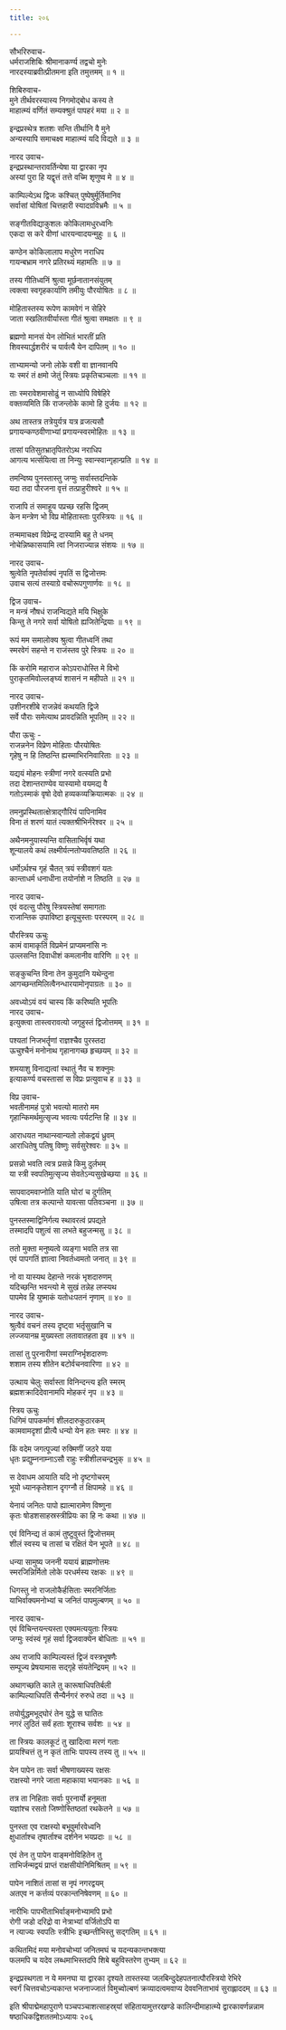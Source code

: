 ```yaml
---
title: २०६

---
```

सौभरिरुवाच-  
धर्मराजशिबिः श्रीमानाकर्ण्य तद्वचो मुनेः  
नारदस्याब्रवीत्प्रीतमना इति तमुत्तमम् ॥ १ ॥


शिबिरुवाच-  
मुने तीर्थवरस्यास्य निगमोद्बोध कस्य ते  
माहात्म्यं वर्णितं सम्यक्श्रुतं पापहरं मया ॥ २ ॥


इन्द्रप्रस्थेत्र शतशः सन्ति तीर्थानि वै मुने  
अन्यस्यापि समाचक्ष्व माहात्म्यं यदि विद्यते ॥ ३ ॥


नारद उवाच-  
इन्द्रप्रस्थान्तरावर्तिन्येषा या द्वारका नृप  
अस्यां पुरा हि यद्वृत्तं तत्ते वच्मि शृणुष्व मे ॥ ४ ॥


काम्पिल्येऽथ द्विजः कश्चित् पुष्पेषुर्मूर्तिमानिव  
सर्वासां योषितां चित्तहारी स्यादग्रविभ्रमैः ॥ ५ ॥


सङ्गीतविद्याकुशलः कोकिलामधुरध्वनिः  
एकदा स करे वीणां धारयन्वादयन्मुहुः ॥ ६ ॥


कण्ठेन कोकिलालाप मधुरेण नराधिप  
गायन्बभ्राम नगरे प्रतिरथ्यं महामतिः ॥ ७ ॥


तस्य गीतिध्वनिं श्रुत्वा मूर्छनातानसंयुतम्  
त्वक्त्वा स्वगृहकार्याणि तमीयुः पौरयोषितः ॥ ८ ॥


मोहितास्तस्य रूपेण कामवेगं न सेहिरे  
जाता स्खलितवीर्यास्ता गीतं श्रुत्वा समक्षतः ॥ ९ ॥


ब्रह्मणो मानसं येन लोभितं भारतीं प्रति  
शिवस्यार्द्धशरीरं च पार्वत्यै येन दापितम् ॥ १० ॥


ताभ्यामन्यो जनो लोके वशी वा ज्ञानवानपि  
यः स्मरं तं क्षमो जेतुं स्त्रियः प्रकृतिचञ्चलाः ॥ ११ ॥


ताः स्मरावेशमासोढुं न साध्योपि विषेहिरे  
वक्तव्यमिति किं राजन्लोके कामो हि दुर्जयः ॥ १२ ॥


अथ तास्तत्र तत्रेयुर्यत्र यत्र व्रजत्यसौ  
प्रगायन्कण्ठवीणाभ्यां प्रगायन्स्वरमोहितः ॥ १३ ॥


तासां पतिसुतभ्रातृपितरोऽथ नराधिप  
आगत्य भर्त्सयित्वा ता निन्युः स्वान्स्वान्गृहान्प्रति ॥ १४ ॥


तमन्विष्य पुनस्तास्तु जग्मुः सर्वास्तदन्तिके  
यदा तदा पौरजना वृत्तं तत्प्राहुरीश्वरे ॥ १५ ॥


राजापि तं समाहूय पप्रच्छ रहसि द्विजम्  
केन मन्त्रेण भो विप्र मोहितास्ताः पुरस्त्रियः ॥ १६ ॥


तन्ममाचक्ष्व विप्रेन्द्र दास्यामि बहु ते धनम्  
नोचेन्निष्कासयामि त्वां निजराज्यान्न संशयः ॥ १७ ॥


नारद उवाच-  
श्रुत्वेति नृपतेर्वाक्यं नृपतिं स द्विजोत्तमः  
उवाच सत्यं तस्याग्रे वचोरूपगुणार्णवः ॥ १८ ॥


द्विज उवाच-  
न मन्त्रं नौषधं राजन्विद्यते मयि भिक्षुके  
किन्तु ते नगरे सर्वा योषितो ह्यजितेन्द्रियाः ॥ १९ ॥


रूपं मम समालोक्य श्रुत्वा गीतध्वनिं तथा  
स्मरवेगं सहन्ते न राजंस्तव पुरे स्त्रियः ॥ २० ॥


किं करोमि महाराज कोऽपराधोस्ति मे विभो  
पुराकृतमिवोल्लङ्घ्यं शासनं न महीपते ॥ २१ ॥


नारद उवाच-  
उशीनरशीबे राजन्नेवं कथयति द्विजे  
सर्वे पौराः समेत्याथ प्रावदन्निति भूपतिम् ॥ २२ ॥


पौरा ऊचुः -  
राजन्ननेन विप्रेण मोहिताः पौरयोषितः  
गृहेषु न हि तिष्ठन्ति ह्यस्माभिरनिवारिताः ॥ २३ ॥


यद्ययं मोहनः स्त्रीणां नगरे वत्स्यति प्रभो  
तदा देशान्तराण्येव यास्यामो वयमद्य वै  
गतोऽस्माकं वृषो देवो हव्यकव्यक्रियात्मकः ॥ २४ ॥


तमनुप्रस्थितात्क्षेत्राद्गौरियं पापिनामिव  
विना तं शरणं यातं त्यक्तश्रीभिर्नरेश्वर ॥ २५ ॥


अथैनमनुयास्यन्ति वासिताभिर्वृषं यथा  
शून्यालये कथं लक्ष्मीर्यत्नतोप्यवतिष्ठति ॥ २६ ॥


धर्मोऽर्थश्च गृहं चैतत् त्रयं स्त्रीवशगं यतः  
कान्ताधर्म धनाधीना तयोर्नाशे न तिष्ठति ॥ २७ ॥


नारद उवाच-  
एवं वदत्सु पौरेषु स्त्रियस्तेषां समागताः  
राजान्तिक उपाविष्टा इत्यूचुस्ताः परस्परम् ॥ २८ ॥


पौरस्त्रिय ऊचुः  
कामं वामाकृतिं विप्रमेनं प्राप्यमनांसि नः  
उल्लसन्ति दिवाधीशं कमलानीव वारिणि ॥ २९ ॥


सङ्कुचन्ति विना तेन कुमुदानि यथेन्दुना  
आगच्छन्तमिलित्वैनन्धारयामोनृपाग्रतः ॥ ३० ॥


अवध्योऽयं वयं चास्य किं करिष्यति भूपतिः  
नारद उवाच-  
इत्युक्त्वा तास्त्वरावत्यो जगृहुस्तं द्विजोत्तमम् ॥ ३१ ॥


पश्यतां निजभर्तॄणां राज्ञश्चैव पुरस्तदा  
ऊचुश्चैनं मनोनाथ गृहानागच्छ हृच्छयम् ॥ ३२ ॥


शमयाशु विनाद्यत्वां स्थातुं नैव च शक्नुमः  
इत्याकर्ण्य वचस्तासां स विप्रः प्रत्युवाच ह ॥ ३३ ॥


विप्र उवाच-  
भवतीनामहं पुत्रो भवत्यो मातरो मम  
गृहान्किमर्थमुत्सृज्य भवत्यः पर्यटन्ति हि ॥ ३४ ॥


आराधयत नाथान्स्वान्यतो लोकद्वयं ध्रुवम्  
आराधितेषु पतिषु विष्णुः सर्वसुरेश्वरः ॥ ३५ ॥


प्रसन्नो भवति त्वत्र प्रसन्ने किमु दुर्लभम्  
या स्त्री स्वपतिमुत्सृज्य सेवतेऽन्यसुखेच्छया ॥ ३६ ॥


सापवादमवाप्नोति याति घोरां च दुर्गतिम्  
उषित्वा तत्र कल्पान्ते यावत्सा पतिवञ्चना ॥ ३७ ॥


पुनस्तस्माद्विनिर्गत्य स्थावरत्वं प्रपद्यते  
तस्मादपि पशुत्वं सा लभते बहुजन्मसु ॥ ३८ ॥


ततो मुक्ता मनुष्यत्वे व्यङ्गा भवति तत्र सा  
एवं पापगतिं ज्ञात्वा निवर्तध्वमतो जनात् ॥ ३९ ॥


नो वा यास्यथ देहान्ते नरकं भृशदारुणम्  
यदिच्छन्ति भवन्त्यो मे सुखं तन्नेह लप्स्यथ  
पापमेव हि युष्माकं यतोधःपतनं नृणाम् ॥ ४० ॥


नारद उवाच-  
श्रुत्वैवं वचनं तस्य दृष्ट्वा भर्तृसुखानि च  
लज्जयानम्र मुख्यस्ता लतावातहता इव ॥ ४१ ॥


तासां तु पुरनारीणां स्मराग्निर्भृशदारुणः  
शशाम तस्य शीतेन बटोर्वचनवारिणा ॥ ४२ ॥


उत्थाय चेलुः सर्वास्ता विनिन्दन्त्य इति स्मरम्  
ब्रह्मशक्रादिदेवानामपि मोहकरं नृप ॥ ४३ ॥


स्त्रिय ऊचुः  
धिगिमं पापकर्माणं शीलदारुकुठारकम्  
कामवामदृशां प्रीत्यै धन्यो येन हतः स्मरः ॥ ४४ ॥


किं वदेम जगत्पूज्यां रुक्मिणीं जठरे यया  
धृतः प्रद्युम्ननाम्नाऽसौ राहुः स्त्रीशीलचन्द्रभुक् ॥ ४५ ॥


स देवाधम आयाति यदि नो दृष्टगोचरम्  
भूयो ध्यानकृतेशान दृगग्नौ तं क्षिपामहे ॥ ४६ ॥


येनायं जनितः पापो ह्यात्मारामेण विष्णुना  
कृतः षोडशसाहस्रस्त्रीप्रियः का हि नः कथा ॥ ४७ ॥


एवं विनिन्द्य तं कामं तुष्टुवुस्तं द्विजोत्तमम्  
शीलं स्वस्य च तासां च रक्षितं येन भूपते ॥ ४८ ॥


धन्या सामुष्य जननी ययायं ब्राह्मणोत्तमः  
स्मरजिन्निर्मितो लोके परधर्मस्य रक्षकः ॥ ४९ ॥


धिगस्तु नो राजलोकैर्हसिताः स्मरनिर्जिताः  
याभिर्वाक्यमनोभ्यां च जनितं पापमुल्बणम् ॥ ५० ॥


नारद उवाच-  
एवं विचिन्तयन्त्यस्ता एक्यमत्ययुताः स्त्रियः  
जग्मुः स्वंस्वं गृहं सर्वा द्विजवाक्येन बोधिताः ॥ ५१ ॥


अथ राजापि काम्पिल्यस्तं द्विजं वस्त्रभूषणैः  
सम्पूज्य प्रेषयामास सद्गृहे संयतेन्द्रियम् ॥ ५२ ॥


अथागच्छति काले तु कारूषाधिपतिर्बली  
काम्पिल्याधिपतिं सैन्यैर्नगरं रुरुधे तदा ॥ ५३ ॥


तयोर्युद्धमभूद्घोरं तेन युद्धे स घातितः  
नगरं लुठितं सर्वं हताः शूराश्च सर्वशः ॥ ५४ ॥


ता स्त्रियः कालकूटं तु खादित्वा मरणं गताः  
प्रायश्चित्तं तु न कृतं ताभिः पापस्य तस्य तु ॥ ५५ ॥


येन पापेन ताः सर्वा भीषणाख्यस्य रक्षसः  
राक्षस्यो नगरे जाता महाकाया भयानकाः ॥ ५६ ॥


तत्र ता निहिताः सर्वाः पुरनार्यो हनूमता  
यज्ञांश्च रसतो जिष्णोस्तिष्ठतां रथकेतने ॥ ५७ ॥


पुनस्ता एव राक्षस्यो बभूवुर्मारवेध्वनि  
क्षुधार्ताश्च तृषार्ताश्च दर्शनेन भयप्रदाः ॥ ५८ ॥


एवं तेन तु पापेन वाङ्मनोविहितेन तु  
ताभिर्जन्मद्वयं प्राप्तं राक्षसीयोनिमिश्रितम् ॥ ५९ ॥


पापेन नाशितं तासां स नृपं नगरद्वयम्  
अतएव न कर्त्तव्यं परकान्तनिषेवणम् ॥ ६० ॥


नारीभिः पापभीताभिर्वाङ्मनोभ्यामपि प्रभो  
रोगी जडो दरिद्रो वा नेत्राभ्यां वर्जितोऽपि वा  
न त्याज्यः स्वपतिः स्त्रीभिः इच्छन्तीभिस्तु सद्गतिम् ॥ ६१ ॥


कथितमिदं मया मनोवचोभ्यां जनितमघं च यदन्यकान्तभक्त्या  
फलमपि च यदेव लब्धमाभिस्तदपि शिबे बहुविस्तरेण तुभ्यम् ॥ ६२ ॥


इन्द्रप्रस्थगता न ये ममनघा या द्वारका दृश्यते तास्तस्या जलबिन्दुदेहपतनात्पौरस्त्रियो रेभिरे  
स्वर्गं चित्तवचोऽन्यकान्त भजनाज्जातं विमुच्वोल्बणं क्रव्यादत्वमवाप्य देववनिताभावं सुराह्लाददम् ॥ ६३ ॥


इति श्रीपाद्मेमहापुराणे पञ्चपञ्चाशत्साहस्र्यां संहितायामुत्तरखण्डे कालिन्दीमाहात्म्ये द्वारकावर्णन्नन्नाम षष्ठाधिकद्विशततमोऽध्यायः २०६